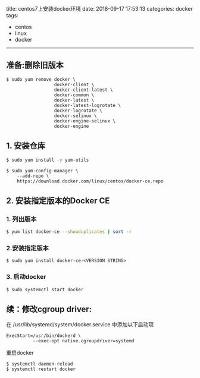title: centos7上安装docker环境
date: 2018-09-17 17:53:13
categories: docker
tags: 
  - centos
  - linux
  - docker
---
## 准备:删除旧版本
```
$ sudo yum remove docker \
                  docker-client \
                  docker-client-latest \
                  docker-common \
                  docker-latest \
                  docker-latest-logrotate \
                  docker-logrotate \
                  docker-selinux \
                  docker-engine-selinux \
                  docker-engine
```

## 1. 安装仓库
```bash
$ sudo yum install -y yum-utils
```

```
$ sudo yum-config-manager \
    --add-repo \
    https://download.docker.com/linux/centos/docker-ce.repo
```


## 2. 安装指定版本的Docker CE

### 1. 列出版本
```bash
$ yum list docker-ce --showduplicates | sort -r
```

### 2.安装指定版本
```
$ sudo yum install docker-ce-<VERSION STRING>
```

### 3. 启动docker

```
$ sudo systemctl start docker
```

## 续：修改cgroup driver:
在 /usr/lib/systemd/system/docker.service 中添加以下启动项
```
ExecStart=/usr/bin/dockerd \
          --exec-opt native.cgroupdriver=systemd
```

重启docker
```
$ systemctl daemon-reload
$ systemctl restart docker
```
